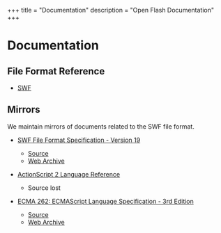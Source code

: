 +++
title = "Documentation"
description = "Open Flash Documentation"
+++

# Documentation

## File Format Reference

- [SWF](@/documentation/swf/_index.md)

## Mirrors

We maintain mirrors of documents related to the SWF file format.

- [SWF File Format Specification - Version 19](/mirrors/swf-spec-19.pdf)
  - [Source](https://wwwimages2.adobe.com/content/dam/Adobe/en/devnet/swf/pdf/swf-file-format-spec.pdf)
  - [Web Archive](https://web.archive.org/web/20170202214044/https://wwwimages2.adobe.com/content/dam/Adobe/en/devnet/swf/pdf/swf-file-format-spec.pdf)


- [ActionScript 2 Language Reference](/mirrors/as2-language-reference/index.html)
  - Source lost


- [ECMA 262: ECMAScript Language Specification - 3rd Edition](/mirrors/ecma-262-3.pdf)
  - [Source](https://www.ecma-international.org/publications/files/ECMA-ST-ARCH/ECMA-262,%203rd%20edition,%20December%201999.pdf)
  - [Web Archive](https://web.archive.org/web/20190817043236/https://www.ecma-international.org/publications/files/ECMA-ST-ARCH/ECMA-262,%203rd%20edition,%20December%201999.pdf)

<!-- - [Avmore](/documentation/avmore) -->
